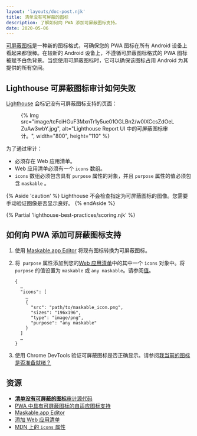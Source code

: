 ```yaml
---
layout: 'layouts/doc-post.njk'
title: 清单没有可屏蔽的图标
description: 了解如何向 PWA 添加可屏蔽图标支持。
date: 2020-05-06
---
```


[可屏蔽图标](https://web.dev/maskable-icon/)是一种新的图标格式，可确保您的 PWA 图标在所有 Android 设备上看起来都很棒。在较新的 Android 设备上，不遵循可屏蔽图标格式的 PWA 图标被赋予白色背景。当您使用可屏蔽图标时，它可以确保该图标占用 Android 为其提供的所有空间。

## Lighthouse 可屏蔽图标审计如何失败

[Lighthouse](https://developers.google.com/web/tools/lighthouse/) 会标记没有可屏蔽图标支持的页面：

<figure>{% Img src="image/tcFciHGuF3MxnTr1y5ue01OGLBn2/w0lXCcsZdOeLZuAw3wbY.jpg", alt="Lighthouse Report UI 中的可屏蔽图标审计。", width="800", height="110" %}</figure>

为了通过审计：

- 必须存在 Web 应用清单。
- Web 应用清单必须有一个 `icons` 数组。
- `icons` 数组必须包含具有 `purpose` 属性的对象，并且 `purpose` 属性的值必须包含 `maskable` 。

{% Aside 'caution' %} Lighthouse 不会检查指定为可屏蔽图标的图像。您需要手动验证图像是否显示良好。 {% endAside %}

{% Partial 'lighthouse-best-practices/scoring.njk' %}

## 如何向 PWA 添加可屏蔽图标支持

1. 使用 [Maskable.app Editor](https://maskable.app/editor) 将现有图标转换为可屏蔽图标。

2. 将` purpose` 属性添加到您的[Web 应用清单](https://web.dev/add-manifest/)中的其中一个 `icons` 对象中。将` purpose` 的值设置为 `maskable` 或 `any maskable`。请参阅[值](https://developer.mozilla.org/docs/Web/Manifest/icons#Values)。

   ```json/8
   {
     …
     "icons": [
       …
       {
         "src": "path/to/maskable_icon.png",
         "sizes": "196x196",
         "type": "image/png",
         "purpose": "any maskable"
       }
     ]
     …
   }
   ```

3. 使用 Chrome DevTools 验证可屏蔽图标是否正确显示。请参阅[我当前的图标是否准备就绪？](https://web.dev/maskable-icon/#are-my-current-icons-ready)

## 资源

- [**清单没有可屏蔽的图标**审计源代码](https://github.com/GoogleChrome/lighthouse/blob/master/lighthouse-core/audits/maskable-icon.js)
- [PWA 中具有可屏蔽图标的自适应图标支持](https://web.dev/maskable-icon/)
- [Maskable.app Editor](https://maskable.app/editor)
- [添加 Web 应用清单](https://web.dev/add-manifest/)
- [MDN 上的 `icons` 属性](https://developer.mozilla.org/docs/Web/Manifest/icons)
